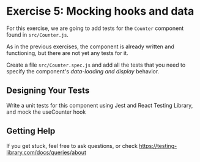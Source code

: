 
# Exercise 5: Mocking hooks and data 

For this exercise, we are going to add tests for the `Counter` component found in `src/Counter.js`.

As in the previous exercises, the component is already written and functioning, but there are not yet any tests for it.

Create a file `src/Counter.spec.js` and add all the tests that you need to specify the component's *data-loading and display* behavior.

## Designing Your Tests

Write a unit tests for this component using Jest and React Testing Library, and mock the useCounter hook

## Getting Help

If you get stuck, feel free to ask questions, or check <https://testing-library.com/docs/queries/about>
